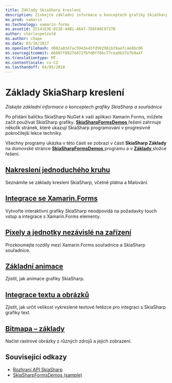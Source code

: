 ```yaml
---
title: Základy SkiaSharp kreslení
description: Získejte základní informace o konceptech grafiky SkiaSharp a souřadnice
ms.prod: xamarin
ms.technology: xamarin-forms
ms.assetid: 25141E3E-D22E-44B1-A647-7E6FA0C9737B
author: charlespetzold
ms.author: chape
ms.date: 03/10/2017
ms.openlocfilehash: d602a03d7ac5943e45fd502981b39aefc4e8bc06
ms.sourcegitcommit: 66807f8927d472fbfd0ff8bc77cea9b37e7b9a4f
ms.translationtype: MT
ms.contentlocale: cs-CZ
ms.lasthandoff: 04/05/2018
---
```

# <a name="skiasharp-drawing-basics"></a>Základy SkiaSharp kreslení

_Získejte základní informace o konceptech grafiky SkiaSharp a souřadnice_

Po přidání balíčku SkiaSharp NuGet k vaší aplikaci Xamarin.Forms, můžete začít používat SkiaSharp grafiky. [ **SkiaSharpFormsDemos** ](https://developer.xamarin.com/samples/xamarin-forms/SkiaSharpForms/Demos/) řešení zahrnuje několik stránek, které ukazují SkiaSharp programování v progresivně pokročilejší lekce techniky.

Všechny programy ukázka v této části se zobrazí v části **SkiaSharp Základy** na domovské stránce [ **SkiaSharpFormsDemos** ](https://developer.xamarin.com/samples/xamarin-forms/SkiaSharpForms/Demos/) programu a v [ **Základy** ](https://github.com/xamarin/xamarin-forms-samples/tree/master/SkiaSharpForms/Demos/Demos/SkiaSharpFormsDemos/Basics) složce řešení.

## <a name="drawing-a-simple-circlecirclemd"></a>[Nakreslení jednoduchého kruhu](circle.md)

Seznámíte se základy kreslení SkiaSharp, včetně plátna a Malování.

## <a name="integrating-with-xamarinformsintegrationmd"></a>[Integrace se Xamarin.Forms](integration.md)

Vytvořte interaktivní grafiky SkiaSharp neodpovídá na požadavky touch vstup a integrace s Xamarin.Forms elementy.

## <a name="pixels-and-device-independent-unitspixelsmd"></a>[Pixely a jednotky nezávislé na zařízení](pixels.md)

Prozkoumejte rozdíly mezi Xamarin.Forms souřadnice a SkiaSharp souřadnice.

## <a name="basic-animationanimationmd"></a>[Základní animace](animation.md)

Zjistit, jak animace grafiky SkiaSharp.

## <a name="integrating-text-and-graphicstextmd"></a>[Integrace textu a obrázků](text.md)

Zjistit, jak určit velikost vykreslené textové řetězce pro integraci s SkiaSharp grafiky text.

## <a name="bitmap-basicsbitmapsmd"></a>[Bitmapa – základy](bitmaps.md)

Načíst rastrové obrázky z různých zdrojů a jejich zobrazení.


## <a name="related-links"></a>Související odkazy

- [Rozhraní API SkiaSharp](https://developer.xamarin.com/api/root/SkiaSharp/)
- [SkiaSharpFormsDemos (sample)](https://developer.xamarin.com/samples/xamarin-forms/SkiaSharpForms/Demos/)
